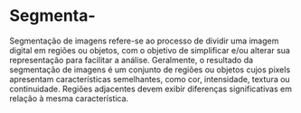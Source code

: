 # Segmenta-
Segmentação de imagens refere-se ao processo de dividir uma imagem digital em regiões ou objetos, com o objetivo de simplificar e/ou alterar sua representação para facilitar a análise. Geralmente, o resultado da segmentação de imagens é um conjunto de regiões ou objetos cujos pixels apresentam características semelhantes, como cor, intensidade, textura ou continuidade. Regiões adjacentes devem exibir diferenças significativas em relação à mesma característica.